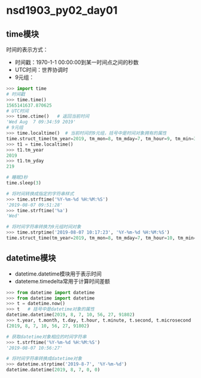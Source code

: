 # nsd1903_py02_day01

## time模块

时间的表示方式：

- 时间戳：1970-1-1 00:00:00到某一时间点之间的秒数
- UTC时间：世界协调时
- 9元组：

```python
>>> import time
# 时间戳
>>> time.time()
1565141637.870625
# UTC时间
>>> time.ctime()   # 返回当前时间
'Wed Aug  7 09:34:59 2019'
# 9元组
>>> time.localtime()  # 当前时间的9元组，括号中是时间对象拥有的属性
time.struct_time(tm_year=2019, tm_mon=8, tm_mday=7, tm_hour=9, tm_min=35, tm_sec=39, tm_wday=2, tm_yday=219, tm_isdst=0)
>>> t1 = time.localtime()
>>> t1.tm_year
2019
>>> t1.tm_yday
219

# 睡眠3秒
time.sleep(3)

# 将时间转换成指定的字符串样式
>>> time.strftime('%Y-%m-%d %H:%M:%S')
'2019-08-07 09:51:28'
>>> time.strftime('%a')
'Wed'

# 将时间字符串转换为9元组时间对象
>>> time.strptime('2019-08-07 10:17:23', '%Y-%m-%d %H:%M:%S')
time.struct_time(tm_year=2019, tm_mon=8, tm_mday=7, tm_hour=10, tm_min=17, tm_sec=23, tm_wday=2, tm_yday=219, tm_isdst=-1)
```

## datetime模块

- datetime.datetime模块用于表示时间
- dateteme.timedelta常用于计算时间差额

```python
>>> from datetime import datetime
>>> from datetime import datetime
>>> t = datetime.now()
>>> t   # 括号中是datetime对象的属性
datetime.datetime(2019, 8, 7, 10, 56, 27, 91802)
>>> t.year, t.month, t.day, t.hour, t.minute, t.second, t.microsecond
(2019, 8, 7, 10, 56, 27, 91802)

# 获取datetime对象相应的时间字符串
>>> t.strftime('%Y-%m-%d %H:%M:%S')
'2019-08-07 10:56:27'

# 将时间字符串转换成datetime对象
>>> datetime.strptime('2019-8-7', '%Y-%m-%d')
datetime.datetime(2019, 8, 7, 0, 0)

```













